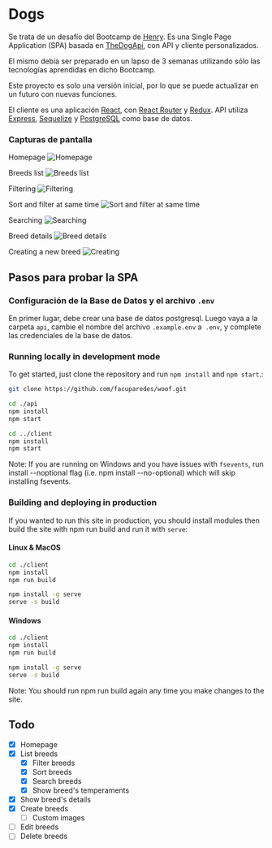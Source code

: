 # Dogs

Se trata de un desafío del Bootcamp de [Henry](https://www.soyhenry.com/). Es una Single Page Application (SPA) basada en [TheDogApi](https://thedogapi.com/), con API y cliente personalizados. 

El mismo debía ser preparado en un lapso de 3 semanas utilizando sólo las tecnologías aprendidas en dicho Bootcamp.

Este proyecto es solo una versión inicial, por lo que se puede actualizar en un futuro con nuevas funciones.

El cliente es una aplicación [React](https://reactjs.org/), con [React Router](https://reacttraining.com/react-router/web/guides/quick-start) y [Redux](https://redux.js.org/). API utiliza [Express](https://expressjs.com/), [Sequelize](https://sequelize.org/) y [PostgreSQL](https://www.postgresql.org/) como base de datos.

### Capturas de pantalla

Homepage
![Homepage](./img/img1.png)

Breeds list
![Breeds list](./img/img2.png)

Filtering
![Filtering](./img/img3.png)

Sort and filter at same time
![Sort and filter at same time](./img/img4.png)

Searching
![Searching](./img/img5.png)

Breed details
![Breed details](./img/img6.png)

Creating a new breed
![Creating](./img/img7.png)

## Pasos para probar la SPA

### Configuración de la Base de Datos y el archivo `.env`

En primer lugar, debe crear una base de datos postgresql. Luego vaya a la carpeta `api`, cambie el nombre del archivo `.example.env` a` .env`, y complete las credenciales de la base de datos.

### Running locally in development mode

To get started, just clone the repository and run `npm install` and `npm start`.:

```sh
git clone https://github.com/facuparedes/woof.git

cd ./api
npm install
npm start

cd ../client
npm install
npm start
```

Note: If you are running on Windows and you have issues with `fsevents`, run install --noptional flag (i.e. npm install --no-optional) which will skip installing fsevents.

### Building and deploying in production

If you wanted to run this site in production, you should install modules then build the site with npm run build and run it with `serve`:

#### Linux & MacOS

```sh
cd ./client
npm install
npm run build

npm install -g serve
serve -s build
```

#### Windows

```sh
cd ./client
npm install
npm run build

npm install -g serve
serve -s build
```

Note: You should run npm run build again any time you make changes to the site.

## Todo

- [x] Homepage
- [x] List breeds
  - [x] Filter breeds
  - [x] Sort breeds
  - [x] Search breeds
  - [x] Show breed's temperaments
- [x] Show breed's details
- [x] Create breeds
  - [ ] Custom images
- [ ] Edit breeds
- [ ] Delete breeds
